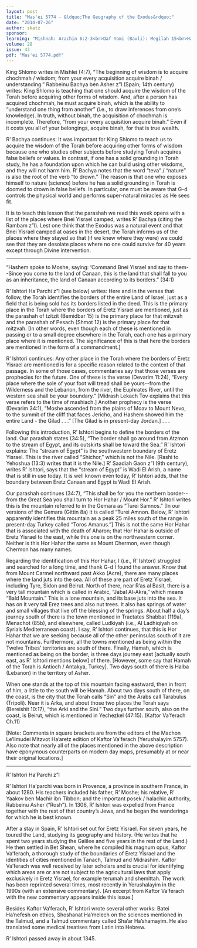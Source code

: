 ```yaml
---
layout: post
title: "Mas'ei 5774 - &ldquo;The Geography of the Exodus&rdquo;"
date: "2014-07-26"
author: skatz
sponsor: 
learning: "Mishnah: Arachin 6:2-3<br>Daf Yomi (Bavli): Megilah 15<br>Halachah: Mishnah Berurah 428:4-6"
volume: 28
issue: 43
pdf: "Mas'ei 5774.pdf"
---
```


King Shlomo writes in Mishlei (4:7), &ldquo;The beginning of wisdom is to acquire chochmah / wisdom; from your every acquisition acquire binah / understanding.&rdquo; Rabbeinu Bachya ben Asher z&rdquo;l (Spain; 14th century) writes: King Shlomo is teaching that one should acquire the wisdom of the Torah before acquiring other forms of wisdom. And, after a person has acquired chochmah, he must acquire binah, which is the ability to &ldquo;understand one thing from another&rdquo; (i.e., to draw inferences from one&rsquo;s knowledge). In truth, without binah, the acquisition of chochmah is incomplete. Therefore, &ldquo;from your every acquisition acquire binah.&rdquo; Even if it costs you all of your belongings, acquire binah, for that is true wealth.

R&rsquo; Bachya continues: It was important for King Shlomo to teach us to acquire the wisdom of the Torah before acquiring other forms of wisdom because one who studies other subjects before studying Torah acquires false beliefs or values. In contrast, if one has a solid grounding in Torah study, he has a foundation upon which he can build using other wisdoms, and they will not harm him. R&rsquo; Bachya notes that the word &ldquo;teva&rdquo; / &ldquo;nature&rdquo; is also the root of the verb &ldquo;to drown.&rdquo; The reason is that one who exposes himself to nature (science) before he has a solid grounding in Torah is doomed to drown in false beliefs. In particular, one must be aware that G-d controls the physical world and performs super-natural miracles as He sees fit.

It is to teach this lesson that the parashah we read this week opens with a list of the places where Bnei Yisrael camped, writes R&rsquo; Bachya (citing the Rambam z&rdquo;l). Lest one think that the Exodus was a natural event and that Bnei Yisrael camped at oases in the desert, the Torah informs us of the places where they stayed so that (if we knew where they were) we could see that they are desolate places where no one could survive for 40 years except through Divine intervention.

********

&ldquo;Hashem spoke to Moshe, saying: &lsquo;Command Bnei Yisrael and say to them--Since you come to the land of Canaan, this is the land that shall fall to you as an inheritance, the land of Canaan according to its borders.&rdquo; (34:1)

R&rsquo; Ishtori Ha&rsquo;Parchi z&rdquo;l (see below) writes: Here and in the verses that follow, the Torah identifies the borders of the entire Land of Israel, just as a field that is being sold has its borders listed in the deed. This is the primary place in the Torah where the borders of Eretz Yisrael are mentioned, just as the parashah of tzitzit (Bemidbar 15) is the primary place for that mitzvah and the parashah of Pesach (Shmot 12) is the primary place for that mitzvah. \[In other words, even though each of these is mentioned in passing or to a small degree elsewhere in the Torah, each one has a primary place where it is mentioned. The significance of this is that here the borders are mentioned in the form of a commandment.\]

R&rsquo; Ishtori continues: Any other place in the Torah where the borders of Eretz Yisrael are mentioned is for a specific reason related to the context of that passage. In some of those cases, commentaries say that those verses are prophecies for the future. One of these is the verse (Devarim 11:24), &ldquo;Every place where the sole of your foot will tread shall be yours--from the Wilderness and the Lebanon, from the river, the Euphrates River, until the western sea shall be your boundary.&rdquo; \[Midrash Lekach Tov explains that this verse refers to the time of mashiach.\] Another prophecy is the verse (Devarim 34:1), &ldquo;Moshe ascended from the plains of Moav to Mount Nevo, to the summit of the cliff that faces Jericho, and Hashem showed him the entire Land - the Gilad . . .&rdquo; \[The Gilad is in present-day Jordan.\] . . .

Following this introduction, R&rsquo; Ishtori begins to define the borders of the land. Our parashah states (34:5), &ldquo;The border shall go around from Atzmon to the stream of Egypt, and its outskirts shall be toward the Sea.&rdquo; R&rsquo; Ishtori explains: The &ldquo;stream of Egypt&rdquo; is the southwestern boundary of Eretz Yisrael. This is the river called &ldquo;Shichor,&rdquo; which is not the Nile. \[Rashi to Yehoshua (13:3) writes that it is the Nile.\] R&rsquo; Saadiah Gaon z&rdquo;l (9th century), writes R&rsquo; Ishtori, says that the &ldquo;stream of Egypt&rdquo; is Wadi El Arish, a name that is still in use today. It is well known even today, R&rsquo; Ishtori adds, that the boundary between Eretz Canaan and Egypt is Wadi El Arish.

Our parashah continues (34:7), &ldquo;This shall be for you the northern border--from the Great Sea you shall turn to Hor Hahar / Mount Hor.&rdquo; R&rsquo; Ishtori writes this is the mountain referred to in the Gemara as &ldquo;Turei Samnos.&rdquo; \[In our versions of the Gemara (Gittin 8a) it is called &ldquo;Turei Amnon. Below, R&rsquo; Ishtori apparently identifies this mountain as a peak 25 miles south of the range in present-day Turkey called &ldquo;Toros Amanus.&rdquo;\] This is not the same Hor Hahar that is associated with the death of Aharon; that Hor Hahar is outside of Eretz Yisrael to the east, while this one is on the northwestern corner. Neither is this Hor Hahar the same as Mount Chermon, even though Chermon has many names.

Regarding the identification of this Hor Hahar, I (i.e., R&rsquo; Ishtori) struggled and searched for a long time, and thank G-d I found the answer. Know that from Mount Carmel northward past Akko (Acre), there are many places where the land juts into the sea. All of these are part of Eretz Yisrael, including Tyre, Sidon and Beirut. North of there, near R&rsquo;as al Basit, there is a very tall mountain which is called in Arabic, &ldquo;Jabal Al-Akra,&rdquo; which means &ldquo;Bald Mountain.&rdquo; This is a lone mountain, and its base juts into the sea. It has on it very tall Erez trees and also nut trees. It also has springs of water and small villages that live off the blessing of the springs. About half a day&rsquo;s journey south of there is the town mentioned in Tractates Shabbat (119a), Menachot (85b), and elsewhere, called Ludkiyah (i.e., Al Ladhiqiyah on Syria&rsquo;s Mediterranean coast). I say, R&rsquo; Ishtori continues, that this is Hor Hahar that we are seeking because all of the other peninsulas south of it are not mountains. Furthermore, all the towns mentioned as being within the Twelve Tribes&rsquo; territories are south of there. Finally, Hamah, which is mentioned as being on the border, is three days journey east \[actually south east, as R&rsquo; Ishtori mentions below\] of there. \[However, some say that Hamah of the Torah is Antioch / Antakya, Turkey\]. Two days south of there is Halba (Lebanon) in the territory of Asher.

When one stands at the top of this mountain facing eastward, then in front of him, a little to the south will be Hamah. About two days south of there, on the coast, is the city that the Torah calls &ldquo;Sin&rdquo; and the Arabs call Tarabulus (Tripoli). Near it is Arka, and about those two places the Torah says (Bereishit 10:17), &ldquo;the Arki and the Sini.&rdquo; Two days further south, also on the coast, is Beirut, which is mentioned in Yechezkel (47:15). (Kaftor Va&rsquo;ferach Ch.11)

\[Note: Comments in square brackets are from the editors of the Machon Le&rsquo;limudei Mitzvot Ha&rsquo;aretz edition of Kaftor Va&rsquo;ferach (Yerushalayim 5757). Also note that nearly all of the places mentioned in the above description have eponymous counterparts on modern day maps, presumably at or near their original locations.\]

********

R&rsquo; Ishtori Ha&rsquo;Parchi z&rdquo;l

R&rsquo; Ishtori Ha&rsquo;parchi was born in Provence, a province in southern France, in about 1280. His teachers included his father, R&rsquo; Moshe; his relative, R&rsquo; Yaakov ben Machir ibn Tibbon; and the important posek / halachic authority, Rabbeinu Asher (&ldquo;Rosh&rdquo;). In 1306, R&rsquo; Ishtori was expelled from France together with the rest of that country&rsquo;s Jews, and he began the wanderings for which he is best known.

After a stay in Spain, R&rsquo; Ishtori set out for Eretz Yisrael. For seven years, he toured the Land, studying its geography and history. (He writes that he spent two years studying the Galilee and five years in the rest of the Land.) He then settled in Bet Shean, where he compiled his magnum opus, Kaftor Va&rsquo;ferach, a thorough study of the boundaries of Eretz Yisrael and the identities of cities mentioned in Tanach, Talmud and Midrashim. Kaftor Va&rsquo;ferach was well received by later scholars and is crucial for identifying which areas are or are not subject to the agricultural laws that apply exclusively in Eretz Yisrael, for example terumah and shemittah. The work has been reprinted several times, most recently in Yerushalayim in the 1990s (with an extensive commentary). \[An excerpt from Kaftor Va&rsquo;ferach with the new commentary appears inside this issue.\]

Besides Kaftor Va&rsquo;ferach, R&rsquo; Ishtori wrote several other works: Batei Ha&rsquo;nefesh on ethics, Shoshanat Ha&rsquo;melech on the sciences mentioned in the Talmud, and a Talmud commentary called Sha&rsquo;ar Ha&rsquo;shamayim. He also translated some medical treatises from Latin into Hebrew.

R&rsquo; Ishtori passed away in about 1345.

